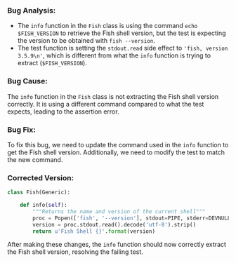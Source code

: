 ### Bug Analysis:
- The `info` function in the `Fish` class is using the command `echo $FISH_VERSION` to retrieve the Fish shell version, but the test is expecting the version to be obtained with `fish --version`.
- The test function is setting the `stdout.read` side effect to `'fish, version 3.5.9\n'`, which is different from what the `info` function is trying to extract (`$FISH_VERSION`).

### Bug Cause:
The `info` function in the `Fish` class is not extracting the Fish shell version correctly. It is using a different command compared to what the test expects, leading to the assertion error.

### Bug Fix:
To fix this bug, we need to update the command used in the `info` function to get the Fish shell version. Additionally, we need to modify the test to match the new command.

### Corrected Version:
```python
class Fish(Generic):

    def info(self):
        """Returns the name and version of the current shell"""
        proc = Popen(['fish', '--version'], stdout=PIPE, stderr=DEVNULL)
        version = proc.stdout.read().decode('utf-8').strip()
        return u'Fish Shell {}'.format(version)
```

After making these changes, the `info` function should now correctly extract the Fish shell version, resolving the failing test.